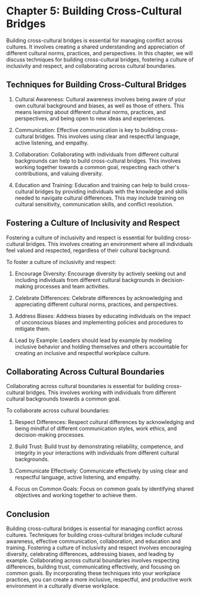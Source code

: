 Chapter 5: Building Cross-Cultural Bridges
==========================================

Building cross-cultural bridges is essential for managing conflict across cultures. It involves creating a shared understanding and appreciation of different cultural norms, practices, and perspectives. In this chapter, we will discuss techniques for building cross-cultural bridges, fostering a culture of inclusivity and respect, and collaborating across cultural boundaries.

Techniques for Building Cross-Cultural Bridges
----------------------------------------------

1. Cultural Awareness: Cultural awareness involves being aware of your own cultural background and biases, as well as those of others. This means learning about different cultural norms, practices, and perspectives, and being open to new ideas and experiences.

2. Communication: Effective communication is key to building cross-cultural bridges. This involves using clear and respectful language, active listening, and empathy.

3. Collaboration: Collaborating with individuals from different cultural backgrounds can help to build cross-cultural bridges. This involves working together towards a common goal, respecting each other's contributions, and valuing diversity.

4. Education and Training: Education and training can help to build cross-cultural bridges by providing individuals with the knowledge and skills needed to navigate cultural differences. This may include training on cultural sensitivity, communication skills, and conflict resolution.

Fostering a Culture of Inclusivity and Respect
----------------------------------------------

Fostering a culture of inclusivity and respect is essential for building cross-cultural bridges. This involves creating an environment where all individuals feel valued and respected, regardless of their cultural background.

To foster a culture of inclusivity and respect:

1. Encourage Diversity: Encourage diversity by actively seeking out and including individuals from different cultural backgrounds in decision-making processes and team activities.

2. Celebrate Differences: Celebrate differences by acknowledging and appreciating different cultural norms, practices, and perspectives.

3. Address Biases: Address biases by educating individuals on the impact of unconscious biases and implementing policies and procedures to mitigate them.

4. Lead by Example: Leaders should lead by example by modeling inclusive behavior and holding themselves and others accountable for creating an inclusive and respectful workplace culture.

Collaborating Across Cultural Boundaries
----------------------------------------

Collaborating across cultural boundaries is essential for building cross-cultural bridges. This involves working with individuals from different cultural backgrounds towards a common goal.

To collaborate across cultural boundaries:

1. Respect Differences: Respect cultural differences by acknowledging and being mindful of different communication styles, work ethics, and decision-making processes.

2. Build Trust: Build trust by demonstrating reliability, competence, and integrity in your interactions with individuals from different cultural backgrounds.

3. Communicate Effectively: Communicate effectively by using clear and respectful language, active listening, and empathy.

4. Focus on Common Goals: Focus on common goals by identifying shared objectives and working together to achieve them.

Conclusion
----------

Building cross-cultural bridges is essential for managing conflict across cultures. Techniques for building cross-cultural bridges include cultural awareness, effective communication, collaboration, and education and training. Fostering a culture of inclusivity and respect involves encouraging diversity, celebrating differences, addressing biases, and leading by example. Collaborating across cultural boundaries involves respecting differences, building trust, communicating effectively, and focusing on common goals. By incorporating these techniques into your workplace practices, you can create a more inclusive, respectful, and productive work environment in a culturally diverse workplace.
